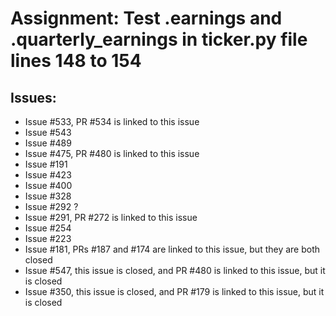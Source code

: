 # Assignment: Test .earnings and .quarterly_earnings in ticker.py file lines 148 to 154

## Issues:
- Issue #533, PR #534 is linked to this issue
- Issue #543
- Issue #489
- Issue #475, PR #480 is linked to this issue
- Issue #191
- Issue #423
- Issue #400
- Issue #328
- Issue #292 ?
- Issue #291, PR #272  is linked to this issue
- Issue #254
- Issue #223
- Issue #181, PRs #187 and #174 are linked to this issue, but they are both closed
- Issue #547, this issue is closed, and PR #480  is linked to this issue, but it is closed
- Issue #350, this issue is closed, and PR #179  is linked to this issue, but it is closed